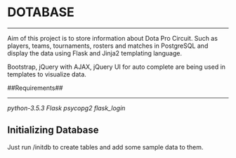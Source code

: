 # DOTABASE #
- - - -
Aim of this project is to store information about Dota Pro Circuit. Such as players, teams, tournaments, rosters and matches in PostgreSQL and display the data using Flask and Jinja2 templating language.

Bootstrap, jQuery with AJAX, jQuery UI for auto complete are being used in templates to visualize data.

##Requirements##
- - - -
*python-3.5.3*
*Flask*
*psycopg2*
*flask_login*

## Initializing Database ##
Just run /initdb to create tables and add some sample data to them.
